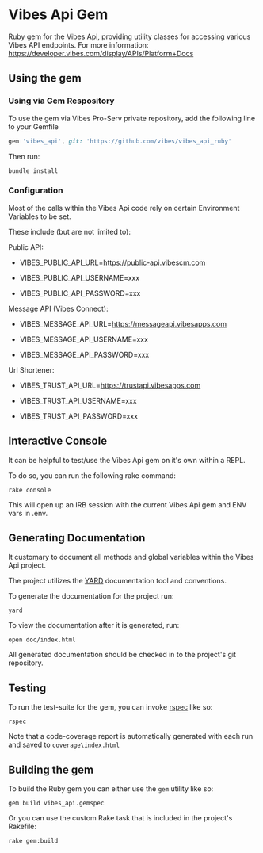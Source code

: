 Vibes Api Gem
====================
Ruby gem for the Vibes Api, providing utility classes for accessing various Vibes API endpoints. 
For more information: https://developer.vibes.com/display/APIs/Platform+Docs


Using the gem
--------------------

### Using via Gem Respository

To use the gem via Vibes Pro-Serv private repository, add the following line to your Gemfile

```ruby
gem 'vibes_api', git: 'https://github.com/vibes/vibes_api_ruby'
```

Then run:

```
bundle install
```


### Configuration

Most of the calls within the Vibes Api code rely on certain Environment Variables to be set.

These include (but are not limited to):

Public API:

* VIBES_PUBLIC_API_URL=https://public-api.vibescm.com

* VIBES_PUBLIC_API_USERNAME=xxx

* VIBES_PUBLIC_API_PASSWORD=xxx

Message API (Vibes Connect):

* VIBES_MESSAGE_API_URL=https://messageapi.vibesapps.com

* VIBES_MESSAGE_API_USERNAME=xxx

* VIBES_MESSAGE_API_PASSWORD=xxx

Url Shortener:

* VIBES_TRUST_API_URL=https://trustapi.vibesapps.com

* VIBES_TRUST_API_USERNAME=xxx

* VIBES_TRUST_API_PASSWORD=xxx



Interactive Console
--------------------

It can be helpful to test/use the Vibes Api gem on it's own within a REPL.

To do so, you can run the following rake command:

```
rake console
```

This will open up an IRB session with the current Vibes Api gem and ENV vars in .env.


Generating Documentation
--------------------

It customary to document all methods and global variables within the Vibes Api project.

The project utilizes the [YARD](http://yardoc.org/) documentation tool and conventions.

To generate the documentation for the project run:

```
yard
```

To view the documentation after it is generated, run:

```
open doc/index.html
```

All generated documentation should be checked in to the project's git repository.


Testing
--------------------
To run the test-suite for the gem, you can invoke [rspec](http://rspec.info/) like so:

```
rspec
```

Note that a code-coverage report is automatically generated with each run and saved to `coverage\index.html`


Building the gem
--------------------
To build the Ruby gem you can either use the `gem` utility like so:

```
gem build vibes_api.gemspec
```

Or you can use the custom Rake task that is included in the project's Rakefile:

```
rake gem:build
```
